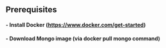 ## Prerequisites

#### - Install Docker (https://www.docker.com/get-started)
#### - Download Mongo image (via docker pull mongo command)
